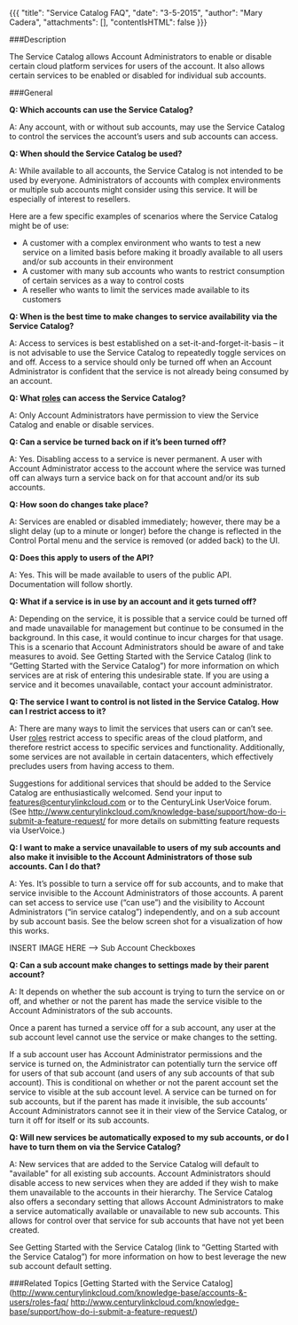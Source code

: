 {{{
  "title": "Service Catalog FAQ",
  "date": "3-5-2015",
  "author": "Mary Cadera",
  "attachments": [],
  "contentIsHTML": false
}}}

###Description

The Service Catalog allows Account Administrators to enable or disable certain cloud platform services for users of the account. It also allows certain services to be enabled or disabled for individual sub accounts.

###General

**Q: Which accounts can use the Service Catalog?**

A: Any account, with or without sub accounts, may use the Service Catalog to control the services the account’s users and sub accounts can access.

**Q: When should the Service Catalog be used?**

A: While available to all accounts, the Service Catalog is not intended to be used by everyone. Administrators of accounts with complex environments or multiple sub accounts might consider using this service. It will be especially of interest to resellers.

Here are a few specific examples of scenarios where the Service Catalog might be of use:

* A customer with a complex environment who wants to test a new service on a limited basis before making it broadly available to all users and/or sub accounts in their environment
* A customer with many sub accounts who wants to restrict consumption of certain services as a way to control costs
* A reseller who wants to limit the services made available to its customers

**Q: When is the best time to make changes to service availability via the Service Catalog?**

A: Access to services is best established on a set-it-and-forget-it-basis – it is not advisable to use the Service Catalog to repeatedly toggle services on and off. Access to a service should only be turned off when an Account Administrator is confident that the service is not already being consumed by an account.

**Q: What [roles](http://www.centurylinkcloud.com/knowledge-base/accounts-&-users/roles-faq/) can access the Service Catalog?**

A: Only Account Administrators have permission to view the Service Catalog and enable or disable services.

**Q: Can a service be turned back on if it’s been turned off?**

A: Yes. Disabling access to a service is never permanent. A user with Account Administrator access to the account where the service was turned off can always turn a service back on for that account and/or its sub accounts.

**Q: How soon do changes take place?**

A: Services are enabled or disabled immediately; however, there may be a slight delay (up to a minute or longer) before the change is reflected in the Control Portal menu and the service is removed (or added back) to the UI.

**Q: Does this apply to users of the API?**

A: Yes. This will be made available to users of the public API. Documentation will follow shortly.

**Q: What if a service is in use by an account and it gets turned off?**

A: Depending on the service, it is possible that a service could be turned off and made unavailable for management but continue to be consumed in the background. In this case, it would continue to incur charges for that usage. This is a scenario that Account Administrators should be aware of and take measures to avoid. See Getting Started with the Service Catalog (link to “Getting Started with the Service Catalog”) for more information on which services are at risk of entering this undesirable state.
If you are using a service and it becomes unavailable, contact your account administrator.

**Q: The service I want to control is not listed in the Service Catalog. How can I restrict access to it?**

A: There are many ways to limit the services that users can or can’t see. User [roles](http://www.centurylinkcloud.com/knowledge-base/accounts-&-users/roles-faq/) restrict access to specific areas of the cloud platform, and therefore restrict access to specific services and functionality. Additionally, some services are not available in certain datacenters, which effectively precludes users from having access to them.

Suggestions for additional services that should be added to the Service Catalog are enthusiastically welcomed. Send your input to features@centurylinkcloud.com or to the CenturyLink UserVoice forum. (See http://www.centurylinkcloud.com/knowledge-base/support/how-do-i-submit-a-feature-request/ for more details on submitting feature requests via UserVoice.)

**Q: I want to make a service unavailable to users of my sub accounts and also make it invisible to the Account Administrators of those sub accounts. Can I do that?**

A: Yes. It’s possible to turn a service off for sub accounts, and to make that service invisible to the Account Administrators of those accounts. A parent can set access to service use (“can use”) and the visibility to Account Administrators (“in service catalog”) independently, and on a sub account by sub account basis. See the below screen shot for a visualization of how this works.


INSERT IMAGE HERE --> Sub Account Checkboxes


**Q: Can a sub account make changes to settings made by their parent account?**

A: It depends on whether the sub account is trying to turn the service on or off, and whether or not the parent has made the service visible to the Account Administrators of the sub accounts.

Once a parent has turned a service off for a sub account, any user at the sub account level cannot use the service or make changes to the setting.

If a sub account user has Account Administrator permissions and the service is turned on, the Administrator can potentially turn the service off for users of that sub account (and users of any sub accounts of that sub account). This is conditional on whether or not the parent account set the service to visible at the sub account level. A service can be turned on for sub accounts, but if the parent has made it invisible, the sub accounts’ Account Administrators cannot see it in their view of the Service Catalog, or turn it off for itself or its sub accounts.

**Q: Will new services be automatically exposed to my sub accounts, or do I have to turn them on via the Service Catalog?**

A: New services that are added to the Service Catalog will default to "available" for all existing sub accounts. Account Administrators should disable access to new services when they are added if they wish to make them unavailable to the accounts in their hierarchy.
The Service Catalog also offers a secondary setting that allows Account Administrators to make a service automatically available or unavailable to new sub accounts. This allows for control over that service for sub accounts that have not yet been created.

See Getting Started with the Service Catalog (link to “Getting Started with the Service Catalog”) for more information on how to best leverage the new sub account default setting.

###Related Topics
[Getting Started with the Service Catalog](http://www.centurylinkcloud.com/knowledge-base/accounts-&-users/roles-faq/
http://www.centurylinkcloud.com/knowledge-base/support/how-do-i-submit-a-feature-request/)
